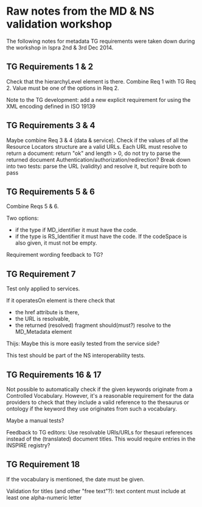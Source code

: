 # Raw notes from the MD & NS validation workshop

The following notes for metadata TG requirements were taken down during the workshop in Ispra 2nd & 3rd Dec 2014.

## TG Requirements 1 & 2

Check that the hierarchyLevel element is there. Combine Req 1 with TG Req 2.
Value must be one of the options in Req 2.

Note to the TG development: add a new explicit requirement for using the XML encoding defined in ISO 19139

## TG Requirements 3 & 4

Maybe combine Req 3 & 4 (data & service).
Check if the values of all the Resource Locators structure are a valid URLs.
Each URL must resolve to return a document: return "ok" and length > 0, do not try to parse the returned document
Authentication/authorization/redirection?
Break down into two tests: parse the URL (validity) and resolve it, but require both to pass

## TG Requirements 5 & 6

Combine Reqs 5 & 6.

Two options:

* if the type if MD_identifier it must have the code.
* if the type is RS_Identifier it must have the code. If the codeSpace is also given, it must not be empty.

Requirement wording feedback to TG?

## TG Requirement 7

Test only applied to services.

If it operatesOn element is there check that

* the href attribute is there,
* the URL is resolvable,
* the returned (resolved) fragment should(must?) resolve to the MD_Metadata element

Thijs: Maybe this is more easily tested from the service side?

This test should be part of the NS interoperability tests.

## TG Requirements 16 & 17

Not possible to automatically check if the given keywords originate from a Controlled Vocabulary.
However, it's a reasonable requirement for the data providers to check that they include a
valid reference to the thesaurus or ontology if the keyword they use originates from such a
vocabulary.

Maybe a manual tests?

Feedback to TG editors: Use resolvable URIs/URLs for thesauri references instead of the (translated) document titles. This would require entries in the INSPIRE registry?

## TG Requirement 18

If the vocabulary is mentioned, the date must be given.

Validation for titles (and other "free text"?): text content must include at least one alpha-numeric letter
